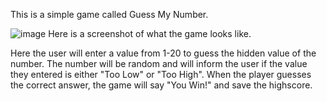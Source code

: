 This is a simple game called Guess My Number.

![image](https://user-images.githubusercontent.com/80746467/134746543-ba09ddce-4eca-403d-a0c5-f0e51441db95.png)
Here is a screenshot of what the game looks like.

Here the user will enter a value from 1-20 to guess the hidden value of the number. 
The number will be random and will inform the user if the value they entered is
either "Too Low" or "Too High". When the player guesses the correct answer,
the game will say "You Win!" and save the highscore.
